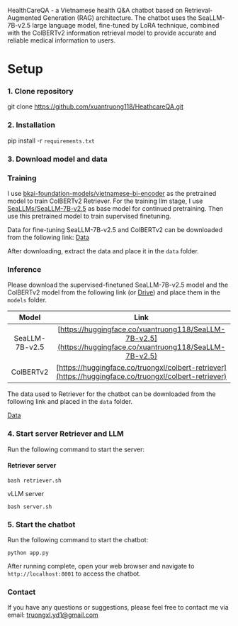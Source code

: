 HealthCareQA - a Vietnamese health Q&A chatbot based on Retrieval-Augmented Generation (RAG) architecture. The chatbot uses the SeaLLM-7B-v2.5 large language model, fine-tuned by LoRA technique, combined with the ColBERTv2 information retrieval model to provide accurate and reliable medical information to users.



# Setup

### 1. Clone repository

git clone https://github.com/xuantruong118/HeathcareQA.git

### 2. Installation

pip install -r `requirements.txt`

### 3. Download model and data
### Training
I use [bkai-foundation-models/vietnamese-bi-encoder](https://huggingface.co/bkai-foundation-models/vietnamese-bi-encoder) as the pretrained model to train ColBERTv2 Retriever.
For the training llm stage, I use [SeaLLMs/SeaLLM-7B-v2.5](https://huggingface.co/SeaLLMs/SeaLLM-7B-v2.5) as base model for continued pretraining. Then use this pretrained model to train supervised finetuning.

Data for fine-tuning SeaLLM-7B-v2.5 and ColBERTv2 can be downloaded from the following link:
[Data](https://drive.google.com/drive/folders/1KLOZJSmxRGRLPv8OJzjihaccCOR-XENj?usp=drive_link)

After downloading, extract the data and place it in the `data` folder.

### Inference
Please download the supervised-finetuned SeaLLM-7B-v2.5 model and the ColBERTv2 model from the following link (or [Drive](https://drive.google.com/drive/folders/1KLOZJSmxRGRLPv8OJzjihaccCOR-XENj?usp=drive_link)) and place them in the `models` folder.

| Model | Link |
|:---:|:---:|
| SeaLLM-7B-v2.5 | [https://huggingface.co/xuantruong118/SeaLLM-7B-v2.5](https://huggingface.co/xuantruong118/SeaLLM-7B-v2.5) |
| ColBERTv2 | [https://huggingface.co/truongxl/colbert-retriever](https://huggingface.co/truongxl/colbert-retriever) |



The data used to Retriever for the chatbot can be downloaded from the following link and placed in the `data` folder.

[Data](https://drive.google.com/drive/folders/1KLOZJSmxRGRLPv8OJzjihaccCOR-XENj?usp=drive_link)


### 4. Start server Retriever and LLM
Run the following command to start the server:

#### Retriever server
```
bash retriever.sh
```
vLLM server
```
bash server.sh
```

### 5. Start the chatbot

Run the following command to start the chatbot:

```
python app.py
```
After running complete, open your web browser and navigate to `http://localhost:8001` to access the chatbot.



### Contact

If you have any questions or suggestions, please feel free to contact me via email: truongxl.yd1@gmail.com